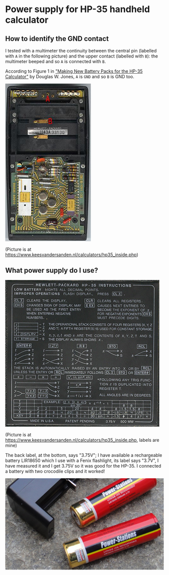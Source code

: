 # Power supply for HP-35 handheld calculator

## How to identify the GND contact
I tested with a multimeter the continuity between the central
pin (labelled with `A` in the following picture) and the upper contact
(labelled with `B`): the multimeter beeped and so `A` is connected with `B`.

According to Figure 1 in ["Making New Battery Packs for the HP-35 Calculator"](http://homepage.divms.uiowa.edu/~jones/hp/battery/) by Douglas W. Jones, `A` is `GND` and so `B` is GND too.

![Inside of the HP-35 handheld calculator, picture courtesy of Kees van der Sanden](HP35_1143A33130_inside_01.jpg)

(Picture is at https://www.keesvandersanden.nl/calculators/hp35_inside.php)

## What power supply do I use?
![Back label of the HP-35 handheld calculator, picture courtesy of Kees van der Sanden](HP35_1302S48386_backlabel.jpg)

(Picture is at https://www.keesvandersanden.nl/calculators/hp35_inside.php, labels are mine)

The back label, at the bottom, says "3.75V"; I have available a rechargeable battery LIR18650 which I use with a Fenix flashlight, its label says "3.7V", I have measured it and I get 3.75V so it was good for the HP-35.
I connected a battery  with two crocodile clips and it worked!

![Rechargeable battery LIR18650 by "Power-Stations"](battery_power_stations_LIR18650.png)
